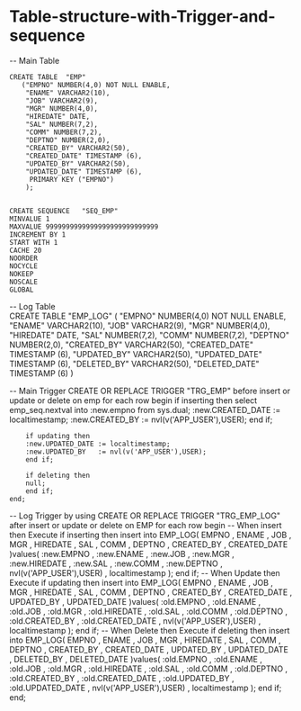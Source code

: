 # Table-structure-with-Trigger-and-sequence

-- Main Table 

	CREATE TABLE  "EMP" 
	   ("EMPNO" NUMBER(4,0) NOT NULL ENABLE, 
		"ENAME" VARCHAR2(10), 
		"JOB" VARCHAR2(9), 
		"MGR" NUMBER(4,0), 
		"HIREDATE" DATE, 
		"SAL" NUMBER(7,2), 
		"COMM" NUMBER(7,2), 
		"DEPTNO" NUMBER(2,0), 
		"CREATED_BY" VARCHAR2(50), 
		"CREATED_DATE" TIMESTAMP (6), 
		"UPDATED_BY" VARCHAR2(50), 
		"UPDATED_DATE" TIMESTAMP (6), 
		 PRIMARY KEY ("EMPNO")
	    );


	CREATE SEQUENCE   "SEQ_EMP"  
	MINVALUE 1 
	MAXVALUE 9999999999999999999999999999 
	INCREMENT BY 1 
	START WITH 1 
	CACHE 20 
	NOORDER  
	NOCYCLE  
	NOKEEP  
	NOSCALE  
	GLOBAL

-- Log Table   
	CREATE TABLE  "EMP_LOG" 
	   (	"EMPNO" NUMBER(4,0) NOT NULL ENABLE, 
		"ENAME" VARCHAR2(10), 
		"JOB" VARCHAR2(9), 
		"MGR" NUMBER(4,0), 
		"HIREDATE" DATE, 
		"SAL" NUMBER(7,2), 
		"COMM" NUMBER(7,2), 
		"DEPTNO" NUMBER(2,0), 
		"CREATED_BY" VARCHAR2(50), 
		"CREATED_DATE" TIMESTAMP (6), 
		"UPDATED_BY" VARCHAR2(50), 
		"UPDATED_DATE" TIMESTAMP (6), 
		"DELETED_BY" VARCHAR2(50), 
		"DELETED_DATE" TIMESTAMP (6)
	   )

-- Main Trigger
	CREATE OR REPLACE TRIGGER  "TRG_EMP" 
	before insert or update or delete on emp
	for each row
	begin
	    if inserting then
		select emp_seq.nextval into :new.empno from sys.dual;
		:new.CREATED_DATE := localtimestamp;
		:new.CREATED_BY   := nvl(v('APP_USER'),USER);
	    end if;

	    if updating then
		:new.UPDATED_DATE := localtimestamp;
		:new.UPDATED_BY   := nvl(v('APP_USER'),USER);
	    end if;

	    if deleting then
		null;
	    end if;
	end;


-- Log Trigger by using 
	CREATE OR REPLACE TRIGGER  "TRG_EMP_LOG" 
	after insert or update or delete
	on EMP
	for each row 
	begin
	-- When insert then Execute
	    if inserting then
		insert into EMP_LOG(
		      EMPNO
		    , ENAME
		    , JOB
		    , MGR
		    , HIREDATE
		    , SAL
		    , COMM
		    , DEPTNO
		    , CREATED_BY
		    , CREATED_DATE
		)values(
		      :new.EMPNO
		    , :new.ENAME
		    , :new.JOB
		    , :new.MGR
		    , :new.HIREDATE
		    , :new.SAL
		    , :new.COMM
		    , :new.DEPTNO
		    , nvl(v('APP_USER'),USER)
		    , localtimestamp
		);
	    end if;
	-- When Update then Execute
	    if updating then
		insert into EMP_LOG(
		      EMPNO
		    , ENAME
		    , JOB
		    , MGR
		    , HIREDATE
		    , SAL
		    , COMM
		    , DEPTNO
		    , CREATED_BY
		    , CREATED_DATE
		    , UPDATED_BY
		    , UPDATED_DATE
		)values(
		      :old.EMPNO
		    , :old.ENAME
		    , :old.JOB
		    , :old.MGR
		    , :old.HIREDATE
		    , :old.SAL
		    , :old.COMM
		    , :old.DEPTNO
		    , :old.CREATED_BY
		    , :old.CREATED_DATE
		    , nvl(v('APP_USER'),USER)
		    , localtimestamp
		);
	    end if;
	-- When Delete then Execute
	    if deleting then
		insert into EMP_LOG(
		      EMPNO
		    , ENAME
		    , JOB
		    , MGR
		    , HIREDATE
		    , SAL
		    , COMM
		    , DEPTNO
		    , CREATED_BY
		    , CREATED_DATE
		    , UPDATED_BY
		    , UPDATED_DATE
		    , DELETED_BY
		    , DELETED_DATE
		)values(
		      :old.EMPNO
		    , :old.ENAME
		    , :old.JOB
		    , :old.MGR
		    , :old.HIREDATE
		    , :old.SAL
		    , :old.COMM
		    , :old.DEPTNO
		    , :old.CREATED_BY
		    , :old.CREATED_DATE
		    , :old.UPDATED_BY
		    , :old.UPDATED_DATE
		    , nvl(v('APP_USER'),USER)
		    , localtimestamp
		);
	    end if;
	end;
